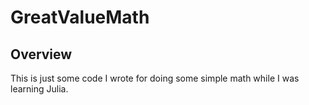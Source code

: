 # GreatValueMath

## Overview

This is just some code I wrote for doing some simple math while I was learning Julia.

